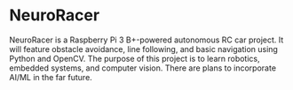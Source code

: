 # NeuroRacer
NeuroRacer is a Raspberry Pi 3 B+-powered autonomous RC car project. It will feature obstacle avoidance, line following, and basic navigation using Python and OpenCV. The purpose of this project is to learn robotics, embedded systems, and computer vision. There are plans to incorporate AI/ML in the far future. 
